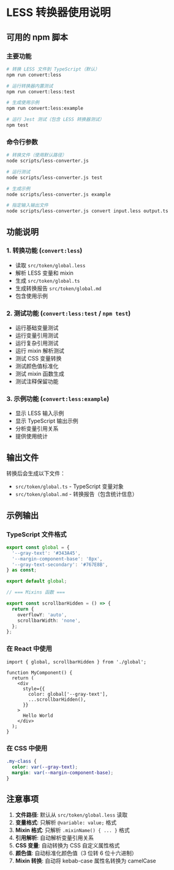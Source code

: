 # LESS 转换器使用说明

## 可用的 npm 脚本

### 主要功能

```bash
# 转换 LESS 文件到 TypeScript（默认）
npm run convert:less

# 运行转换器内置测试
npm run convert:less:test

# 生成使用示例
npm run convert:less:example

# 运行 Jest 测试（包含 LESS 转换器测试）
npm test
```

### 命令行参数

```bash
# 转换文件（使用默认路径）
node scripts/less-converter.js

# 运行测试
node scripts/less-converter.js test

# 生成示例
node scripts/less-converter.js example

# 指定输入输出文件
node scripts/less-converter.js convert input.less output.ts
```

## 功能说明

### 1. 转换功能 (`convert:less`)

- 读取 `src/token/global.less`
- 解析 LESS 变量和 mixin
- 生成 `src/token/global.ts`
- 生成转换报告 `src/token/global.md`
- 包含使用示例

### 2. 测试功能 (`convert:less:test` / `npm test`)

- 运行基础变量测试
- 运行变量引用测试
- 运行复杂引用测试
- 运行 mixin 解析测试
- 测试 CSS 变量转换
- 测试颜色值标准化
- 测试 mixin 函数生成
- 测试注释保留功能

### 3. 示例功能 (`convert:less:example`)

- 显示 LESS 输入示例
- 显示 TypeScript 输出示例
- 分析变量引用关系
- 提供使用统计

## 输出文件

转换后会生成以下文件：

- `src/token/global.ts` - TypeScript 变量对象
- `src/token/global.md` - 转换报告（包含统计信息）

## 示例输出

### TypeScript 文件格式

```typescript
export const global = {
  '--gray-text': '#343A45',
  '--margin-component-base': '8px',
  '--gray-text-secondary': '#767E8B',
} as const;

export default global;

// === Mixins 函数 ===

export const scrollbarHidden = () => {
  return {
    overflowY: 'auto',
    scrollbarWidth: 'none',
  };
};
```

### 在 React 中使用

```tsx | pure
import { global, scrollbarHidden } from './global';

function MyComponent() {
  return (
    <div
      style={{
        color: global['--gray-text'],
        ...scrollbarHidden(),
      }}
    >
      Hello World
    </div>
  );
}
```

### 在 CSS 中使用

```css
.my-class {
  color: var(--gray-text);
  margin: var(--margin-component-base);
}
```

## 注意事项

1. **文件路径**: 默认从 `src/token/global.less` 读取
2. **变量格式**: 只解析 `@variable: value;` 格式
3. **Mixin 格式**: 只解析 `.mixinName() { ... }` 格式
4. **引用解析**: 自动解析变量引用关系
5. **CSS 变量**: 自动转换为 CSS 自定义属性格式
6. **颜色值**: 自动标准化颜色值（3 位转 6 位十六进制）
7. **Mixin 转换**: 自动将 kebab-case 属性名转换为 camelCase
